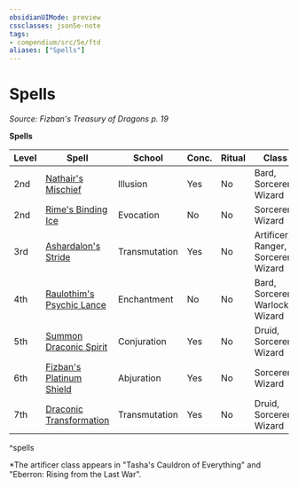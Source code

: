 ```yaml
---
obsidianUIMode: preview
cssclasses: json5e-note
tags:
- compendium/src/5e/ftd
aliases: ["Spells"]
---
```

# Spells
*Source: Fizban's Treasury of Dragons p. 19* 

**Spells**

| Level | Spell | School | Conc. | Ritual | Class |
|-------|-------|--------|-------|--------|-------|
| 2nd | [Nathair's Mischief](5E2014官方资源/spells/nathairs-mischief-ftd.md) | Illusion | Yes | No | Bard, Sorcerer, Wizard |
| 2nd | [Rime's Binding Ice](5E2014官方资源/spells/rimes-binding-ice-ftd.md) | Evocation | No | No | Sorcerer, Wizard |
| 3rd | [Ashardalon's Stride](5E2014官方资源/spells/ashardalons-stride-ftd.md) | Transmutation | Yes | No | Artificer,* Ranger, Sorcerer, Wizard |
| 4th | [Raulothim's Psychic Lance](5E2014官方资源/spells/raulothims-psychic-lance-ftd.md) | Enchantment | No | No | Bard, Sorcerer, Warlock, Wizard |
| 5th | [Summon Draconic Spirit](5E2014官方资源/spells/summon-draconic-spirit-ftd.md) | Conjuration | Yes | No | Druid, Sorcerer, Wizard |
| 6th | [Fizban's Platinum Shield](5E2014官方资源/spells/fizbans-platinum-shield-ftd.md) | Abjuration | Yes | No | Sorcerer, Wizard |
| 7th | [Draconic Transformation](5E2014官方资源/spells/draconic-transformation-ftd.md) | Transmutation | Yes | No | Druid, Sorcerer, Wizard |
^spells

*The artificer class appears in "Tasha's Cauldron of Everything" and "Eberron: Rising from the Last War".